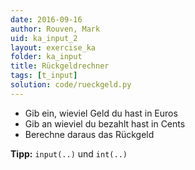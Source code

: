 ```yaml
---
date: 2016-09-16
author: Rouven, Mark
uid: ka_input_2
layout: exercise_ka
folder: ka_input
title: Rückgeldrechner
tags: [t_input]
solution: code/rueckgeld.py
---
```



- Gib ein, wieviel Geld du hast in Euros
- Gib an wieviel du bezahlt hast in Cents
- Berechne daraus das Rückgeld

**Tipp:** `input(..)` und `int(..)`